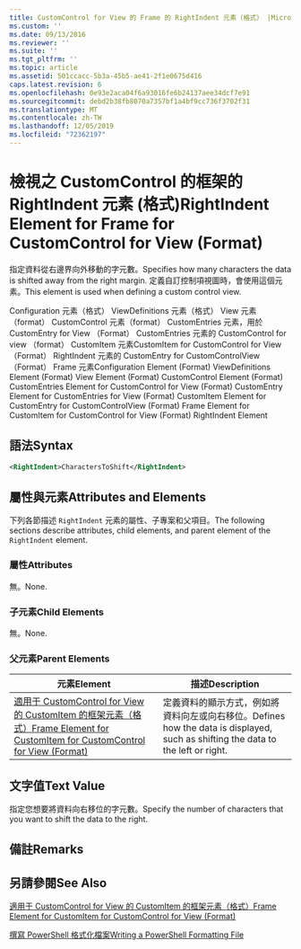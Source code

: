 ```yaml
---
title: CustomControl for View 的 Frame 的 RightIndent 元素（格式） |Microsoft Docs
ms.custom: ''
ms.date: 09/13/2016
ms.reviewer: ''
ms.suite: ''
ms.tgt_pltfrm: ''
ms.topic: article
ms.assetid: 501ccacc-5b3a-45b5-ae41-2f1e0675d416
caps.latest.revision: 6
ms.openlocfilehash: 0e93e2aca04f6a93016fe6b24137aee34dcf7e91
ms.sourcegitcommit: debd2b38fb8070a7357bf1a4bf9cc736f3702f31
ms.translationtype: MT
ms.contentlocale: zh-TW
ms.lasthandoff: 12/05/2019
ms.locfileid: "72362197"
---
```

# <a name="rightindent-element-for-frame-for-customcontrol-for-view-format"></a><span data-ttu-id="5eb2b-102">檢視之 CustomControl 的框架的 RightIndent 元素 (格式)</span><span class="sxs-lookup"><span data-stu-id="5eb2b-102">RightIndent Element for Frame for CustomControl for View (Format)</span></span>

<span data-ttu-id="5eb2b-103">指定資料從右邊界向外移動的字元數。</span><span class="sxs-lookup"><span data-stu-id="5eb2b-103">Specifies how many characters the data is shifted away from the right margin.</span></span> <span data-ttu-id="5eb2b-104">定義自訂控制項視圖時，會使用這個元素。</span><span class="sxs-lookup"><span data-stu-id="5eb2b-104">This element is used when defining a custom control view.</span></span>

<span data-ttu-id="5eb2b-105">Configuration 元素（格式） ViewDefinitions 元素（格式） View 元素（format） CustomControl 元素（format） CustomEntries 元素，用於 CustomEntry for View （Format） CustomEntries 元素的 CustomControl for view （format） CustomItem 元素CustomItem for CustomControl for View （Format） RightIndent 元素的 CustomEntry for CustomControlView （Format） Frame 元素</span><span class="sxs-lookup"><span data-stu-id="5eb2b-105">Configuration Element (Format) ViewDefinitions Element (Format) View Element (Format) CustomControl Element (Format) CustomEntries Element for CustomControl for View (Format) CustomEntry Element for CustomEntries for View (Format) CustomItem Element for CustomEntry for CustomControlView (Format) Frame Element for CustomItem for CustomControl for View (Format) RightIndent Element</span></span>

## <a name="syntax"></a><span data-ttu-id="5eb2b-106">語法</span><span class="sxs-lookup"><span data-stu-id="5eb2b-106">Syntax</span></span>

```xml
<RightIndent>CharactersToShift</RightIndent>
```

## <a name="attributes-and-elements"></a><span data-ttu-id="5eb2b-107">屬性與元素</span><span class="sxs-lookup"><span data-stu-id="5eb2b-107">Attributes and Elements</span></span>

<span data-ttu-id="5eb2b-108">下列各節描述 `RightIndent` 元素的屬性、子專案和父項目。</span><span class="sxs-lookup"><span data-stu-id="5eb2b-108">The following sections describe attributes, child elements, and parent element of the `RightIndent` element.</span></span>

### <a name="attributes"></a><span data-ttu-id="5eb2b-109">屬性</span><span class="sxs-lookup"><span data-stu-id="5eb2b-109">Attributes</span></span>

<span data-ttu-id="5eb2b-110">無。</span><span class="sxs-lookup"><span data-stu-id="5eb2b-110">None.</span></span>

### <a name="child-elements"></a><span data-ttu-id="5eb2b-111">子元素</span><span class="sxs-lookup"><span data-stu-id="5eb2b-111">Child Elements</span></span>

<span data-ttu-id="5eb2b-112">無。</span><span class="sxs-lookup"><span data-stu-id="5eb2b-112">None.</span></span>

### <a name="parent-elements"></a><span data-ttu-id="5eb2b-113">父元素</span><span class="sxs-lookup"><span data-stu-id="5eb2b-113">Parent Elements</span></span>

|<span data-ttu-id="5eb2b-114">元素</span><span class="sxs-lookup"><span data-stu-id="5eb2b-114">Element</span></span>|<span data-ttu-id="5eb2b-115">描述</span><span class="sxs-lookup"><span data-stu-id="5eb2b-115">Description</span></span>|
|-------------|-----------------|
|[<span data-ttu-id="5eb2b-116">適用于 CustomControl for View 的 CustomItem 的框架元素（格式）</span><span class="sxs-lookup"><span data-stu-id="5eb2b-116">Frame Element for CustomItem for CustomControl for View (Format)</span></span>](./frame-element-for-customitem-for-customcontrol-for-view-format.md)|<span data-ttu-id="5eb2b-117">定義資料的顯示方式，例如將資料向左或向右移位。</span><span class="sxs-lookup"><span data-stu-id="5eb2b-117">Defines how the data is displayed, such as shifting the data to the left or right.</span></span>|

## <a name="text-value"></a><span data-ttu-id="5eb2b-118">文字值</span><span class="sxs-lookup"><span data-stu-id="5eb2b-118">Text Value</span></span>

<span data-ttu-id="5eb2b-119">指定您想要將資料向右移位的字元數。</span><span class="sxs-lookup"><span data-stu-id="5eb2b-119">Specify the number of characters that you want to shift the data to the right.</span></span>

## <a name="remarks"></a><span data-ttu-id="5eb2b-120">備註</span><span class="sxs-lookup"><span data-stu-id="5eb2b-120">Remarks</span></span>

## <a name="see-also"></a><span data-ttu-id="5eb2b-121">另請參閱</span><span class="sxs-lookup"><span data-stu-id="5eb2b-121">See Also</span></span>

[<span data-ttu-id="5eb2b-122">適用于 CustomControl for View 的 CustomItem 的框架元素（格式）</span><span class="sxs-lookup"><span data-stu-id="5eb2b-122">Frame Element for CustomItem for CustomControl for View (Format)</span></span>](./frame-element-for-customitem-for-customcontrol-for-view-format.md)

[<span data-ttu-id="5eb2b-123">撰寫 PowerShell 格式化檔案</span><span class="sxs-lookup"><span data-stu-id="5eb2b-123">Writing a PowerShell Formatting File</span></span>](./writing-a-powershell-formatting-file.md)
